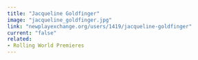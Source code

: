 ```yaml
---
title: "Jacqueline Goldfinger"
image: "jacqueline_goldfinger.jpg"
link: "newplayexchange.org/users/1419/jacqueline-goldfinger"
current: "false"
related:
- Rolling World Premieres
---
```

